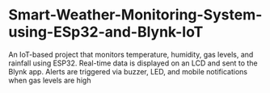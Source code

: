 # Smart-Weather-Monitoring-System-using-ESp32-and-Blynk-IoT
An IoT-based project that monitors temperature, humidity, gas levels, and rainfall using ESP32. Real-time data is displayed on an LCD and sent to the Blynk app. Alerts are triggered via buzzer, LED, and mobile notifications when gas levels are high
